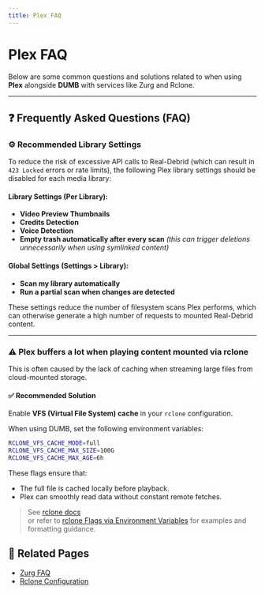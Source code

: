 ```yaml
---
title: Plex FAQ
---
```


# Plex FAQ

Below are some common questions and solutions related to when using **Plex** alongside **DUMB** with services like Zurg and Rclone.

---
## ❓ Frequently Asked Questions (FAQ)

### ⚙️ Recommended Library Settings
To reduce the risk of excessive API calls to Real-Debrid (which can result in `423 Locked` errors or rate limits), the following Plex library settings should be disabled for each media library:

#### Library Settings (Per Library):
- **Video Preview Thumbnails**
- **Credits Detection**
- **Voice Detection**
- **Empty trash automatically after every scan** *(this can trigger deletions unnecessarily when using symlinked content)*

#### Global Settings (Settings > Library):
- **Scan my library automatically**
- **Run a partial scan when changes are detected**

These settings reduce the number of filesystem scans Plex performs, which can otherwise generate a high number of requests to mounted Real-Debrid content.

---

### ⚠️ Plex buffers a lot when playing content mounted via rclone
This is often caused by the lack of caching when streaming large files from cloud-mounted storage.

#### ✅ Recommended Solution
Enable **VFS (Virtual File System) cache** in your `rclone` configuration.

When using DUMB, set the following environment variables:
```bash
RCLONE_VFS_CACHE_MODE=full
RCLONE_VFS_CACHE_MAX_SIZE=100G
RCLONE_VFS_CACHE_MAX_AGE=6h
```

These flags ensure that:
- The full file is cached locally before playback.
- Plex can smoothly read data without constant remote fetches.

> See [rclone docs](https://rclone.org/docs/#environment-variables)  
> or refer to [rclone Flags via Environment Variables](../services/dependent/rclone.md#-rclone-flags-via-environment-variables) for examples and formatting guidance.


## 📎 Related Pages
- [Zurg FAQ](../faq/zurg.md)
- [Rclone Configuration](../services/dependent/rclone.md)

